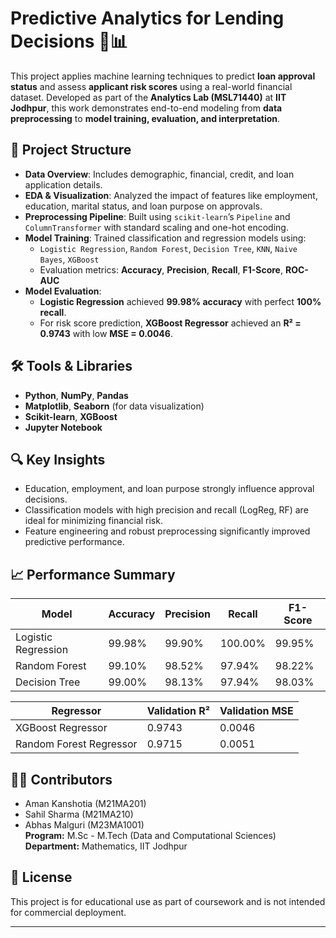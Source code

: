 # Predictive Analytics for Lending Decisions 🏦📊

This project applies machine learning techniques to predict **loan approval status** and assess **applicant risk scores** using a real-world financial dataset. Developed as part of the **Analytics Lab (MSL71440)** at **IIT Jodhpur**, this work demonstrates end-to-end modeling from **data preprocessing** to **model training, evaluation, and interpretation**.

## 📁 Project Structure

- **Data Overview**: Includes demographic, financial, credit, and loan application details.
- **EDA & Visualization**: Analyzed the impact of features like employment, education, marital status, and loan purpose on approvals.
- **Preprocessing Pipeline**: Built using `scikit-learn`’s `Pipeline` and `ColumnTransformer` with standard scaling and one-hot encoding.
- **Model Training**: Trained classification and regression models using:
  - `Logistic Regression`, `Random Forest`, `Decision Tree`, `KNN`, `Naive Bayes`, `XGBoost`
  - Evaluation metrics: **Accuracy**, **Precision**, **Recall**, **F1-Score**, **ROC-AUC**
- **Model Evaluation**:
  - **Logistic Regression** achieved **99.98% accuracy** with perfect **100% recall**.
  - For risk score prediction, **XGBoost Regressor** achieved an **R² = 0.9743** with low **MSE = 0.0046**.

## 🛠️ Tools & Libraries

- **Python**, **NumPy**, **Pandas**
- **Matplotlib**, **Seaborn** (for data visualization)
- **Scikit-learn**, **XGBoost**
- **Jupyter Notebook**

## 🔍 Key Insights

- Education, employment, and loan purpose strongly influence approval decisions.
- Classification models with high precision and recall (LogReg, RF) are ideal for minimizing financial risk.
- Feature engineering and robust preprocessing significantly improved predictive performance.

## 📈 Performance Summary

| Model                | Accuracy | Precision | Recall | F1-Score |
|---------------------|----------|-----------|--------|----------|
| Logistic Regression | 99.98%   | 99.90%    | 100.00%| 99.95%   |
| Random Forest       | 99.10%   | 98.52%    | 97.94% | 98.22%   |
| Decision Tree       | 99.00%   | 98.13%    | 97.94% | 98.03%   |

| Regressor              | Validation R² | Validation MSE |
|------------------------|---------------|----------------|
| XGBoost Regressor      | 0.9743        | 0.0046         |
| Random Forest Regressor| 0.9715        | 0.0051         |

## 👨‍💻 Contributors

- Aman Kanshotia (M21MA201)  
- Sahil Sharma (M21MA210)  
- Abhas Malguri (M23MA1001)  
**Program:** M.Sc - M.Tech (Data and Computational Sciences)  
**Department:** Mathematics, IIT Jodhpur

## 📄 License

This project is for educational use as part of coursework and is not intended for commercial deployment.

---

